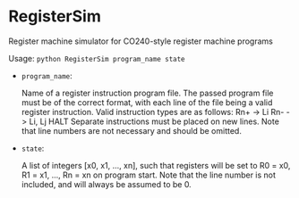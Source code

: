 # RegisterSim
Register machine simulator for CO240-style register machine programs

Usage: `python RegisterSim program_name state`

* `program_name`:
   
    Name of a register instruction program file.
    The passed program file must be of the correct format, with
    each line of the file being a valid register instruction. Valid
    instruction types are as follows:
        Rn+ -> Li
        Rn- -> Li, Lj
        HALT
    Separate instructions must be placed on new lines. Note that line 
    numbers are not necessary and should be omitted.
        
* `state`:
    
    A list of integers [x0, x1, ..., xn], such that registers will be
    set to R0 = x0, R1 = x1, ..., Rn = xn on program start.
    Note that the line number is not included, and will always be
    assumed to be 0.
